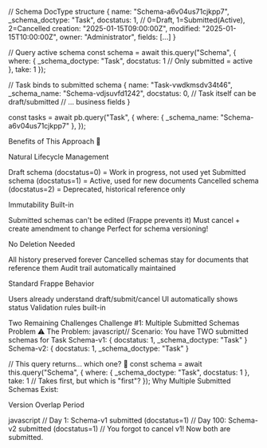 // Schema DocType structure
{
  name: "Schema-a6v04us71cjkpp7",
  _schema_doctype: "Task",
  docstatus: 1,  // 0=Draft, 1=Submitted(Active), 2=Cancelled
  creation: "2025-01-15T09:00:00Z",
  modified: "2025-01-15T10:00:00Z",
  owner: "Administrator",
  fields: [...]
}

// Query active schema
const schema = await this.query("Schema", {
  where: {
    _schema_doctype: "Task",
    docstatus: 1  // Only submitted = active
  },
  take: 1
});

// Task binds to submitted schema
{
  name: "Task-vwdkmsdv34t46",
  _schema_name: "Schema-vdjsuvfd1242",
  docstatus: 0,  // Task itself can be draft/submitted
  // ... business fields
}

const tasks = await pb.query("Task", {
  where: {
    _schema_name: "Schema-a6v04us71cjkpp7"
  },
});

Benefits of This Approach 🎉

Natural Lifecycle Management

Draft schema (docstatus=0) = Work in progress, not used yet
Submitted schema (docstatus=1) = Active, used for new documents
Cancelled schema (docstatus=2) = Deprecated, historical reference only


Immutability Built-in

Submitted schemas can't be edited (Frappe prevents it)
Must cancel + create amendment to change
Perfect for schema versioning!


No Deletion Needed

All history preserved forever
Cancelled schemas stay for documents that reference them
Audit trail automatically maintained


Standard Frappe Behavior

Users already understand draft/submit/cancel
UI automatically shows status
Validation rules built-in




Two Remaining Challenges
Challenge #1: Multiple Submitted Schemas Problem ⚠️
The Problem:
javascript// Scenario: You have TWO submitted schemas for Task
Schema-v1: { docstatus: 1, _schema_doctype: "Task" }
Schema-v2: { docstatus: 1, _schema_doctype: "Task" }

// This query returns... which one? 🤔
const schema = await this.query("Schema", {
  where: {
    _schema_doctype: "Task",
    docstatus: 1
  },
  take: 1  // Takes first, but which is "first"?
});
Why Multiple Submitted Schemas Exist:

Version Overlap Period

javascript   // Day 1: Schema-v1 submitted (docstatus=1)
   // Day 100: Schema-v2 submitted (docstatus=1)
   // You forgot to cancel v1! Now both are submitted.

